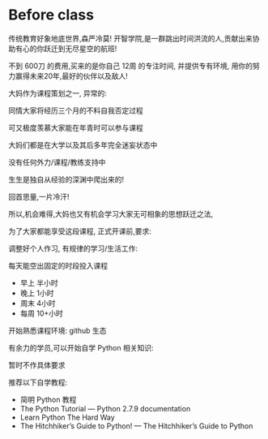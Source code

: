 # Before class

传统教育好象地底世界,森严冷莫!
开智学院,是一群跳出时间洪流的人,贡献出来协助有心的你跃迁到无尽星空的航班!

不到 600刀 的费用,买来的是你自己 12周 的专注时间,
并提供专有环境, 用你的努力赢得未来20年,最好的伙伴以及敌人!

大妈作为课程策划之一, 异常的:

同情大家将经历三个月的不料自我否定过程

可又极度羡慕大家能在年青时可以参与课程

大妈们都是在大学以及其后多年完全迷妄状态中

没有任何外力/课程/教练支持中

生生是独自从经验的深渊中爬出来的!

回首思量,一片冷汗!

所以,机会难得,大妈也又有机会学习大家无可相象的思想跃迁之法,

为了大家都能享受这段课程, 正式开课前,要求:

调整好个人作习, 有规律的学习/生活工作:

每天能空出固定的时段投入课程
* 早上 半小时
* 晚上 1小时
* 周末 4小时
* 每周 10+小时


开始熟悉课程环境: github 生态

有余力的学员,可以开始自学 Python 相关知识:

暂时不作具体要求

推荐以下自学教程:
* 简明 Python 教程
* The Python Tutorial — Python 2.7.9 documentation
* Learn Python The Hard Way
* The Hitchhiker’s Guide to Python! — The Hitchhiker’s Guide to Python

